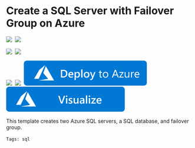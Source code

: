 # Create a SQL Server with Failover Group on Azure

<IMG SRC="https://azurequickstartsservice.blob.core.windows.net/badges/101-sql-with-failover-group/PublicLastTestDate.svg" />&nbsp;
<IMG SRC="https://azurequickstartsservice.blob.core.windows.net/badges/101-sql-with-failover-group/PublicDeployment.svg" />&nbsp;

<IMG SRC="https://azurequickstartsservice.blob.core.windows.net/badges/101-sql-with-failover-group/FairfaxLastTestDate.svg" />&nbsp;
<IMG SRC="https://azurequickstartsservice.blob.core.windows.net/badges/101-sql-with-failover-group/FairfaxDeployment.svg" />&nbsp;

<IMG SRC="https://azurequickstartsservice.blob.core.windows.net/badges/101-sql-with-failover-group/BestPracticeResult.svg" />&nbsp;
<IMG SRC="https://azurequickstartsservice.blob.core.windows.net/badges/101-sql-with-failover-group/CredScanResult.svg" />&nbsp;
<a href="https://portal.azure.com/#create/Microsoft.Template/uri/https%3A%2F%2Fraw.githubusercontent.com%2FAzure%2Fazure-quickstart-templates%2Fmaster%2F101-sql-with-failover-group%2Fazuredeploy.json" target="_blank">
    <img src="https://raw.githubusercontent.com/Azure/azure-quickstart-templates/master/1-CONTRIBUTION-GUIDE/images/deploytoazure.svg?sanitize=true"/>
</a>
<a href="http://armviz.io/#/?load=https%3A%2F%2Fraw.githubusercontent.com%2FAzure%2Fazure-quickstart-templates%2Fmaster%2F101-sql-with-failover-group%2Fazuredeploy.json" target="_blank">
    <img src="https://raw.githubusercontent.com/Azure/azure-quickstart-templates/master/1-CONTRIBUTION-GUIDE/images/visualizebutton.svg?sanitize=true"/>
</a>

This template creates two Azure SQL servers, a SQL database, and failover group.

`Tags: sql`

